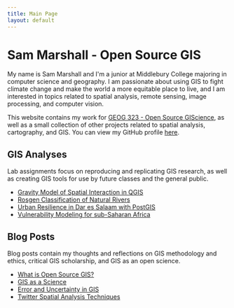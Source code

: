 ```yaml
---
title: Main Page
layout: default
---
```


# Sam Marshall - Open Source GIS
My name is Sam Marshall and I'm a junior at Middlebury College majoring in computer science and geography. I am passionate about using GIS to fight climate change and make the world a more equitable place to live, and I am interested in topics related to spatial analysis, remote sensing, image processing, and computer vision.

This website contains my work for [GEOG 323 - Open Source GIScience](https://gis4dev.github.io/), as well as a small collection of other projects related to spatial analysis, cartography, and GIS. You can view my GitHub profile [here](https://github.com/gsmarshall).


## GIS Analyses

Lab assignments focus on reproducing and replicating GIS research, as well as creating GIS tools for use by future classes and the general public.
- [Gravity Model of Spatial Interaction in QGIS](gravity/gravity.md)
- [Rosgen Classification of Natural Rivers](rosgen/HEGSRR-Replication-Report.md)
- [Urban Resilience in Dar es Salaam with PostGIS](dsm_resilience/dsm_resilience_report.md)
- [Vulnerability Modeling for sub-Saharan Africa](rp_malcomb/RP-Malcomb-Report.md)


## Blog Posts

Blog posts contain my thoughts and reflections on GIS methodology and ethics, critical GIS scholarship, and GIS as an open science.
- [What is Open Source GIS?](blogs/open-source.md)
- [GIS as a Science](blogs/gis-science.md)
- [Error and Uncertainty in GIS](blogs/error-uncertainty.md)
- [Twitter Spatial Analysis Techniques](blogs/twitter-wildfires.md)

